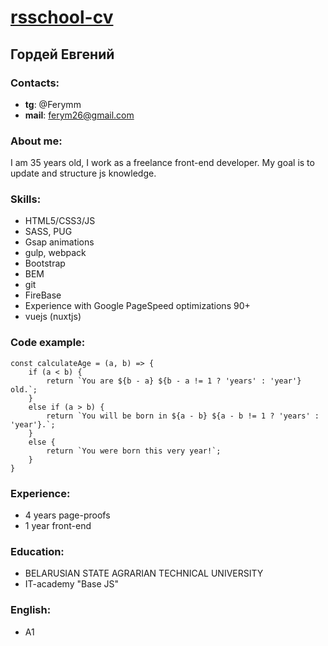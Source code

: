 # [rsschool-cv](https://ferym26.github.io/rsschool-cv/cv/)
## Гордей Евгений
### Contacts:
 - **tg**: @Ferymm
 - **mail**: ferym26@gmail.com
### About me:
I am 35 years old, I work as a freelance front-end developer. My goal is to update and structure js knowledge.
### Skills:
 - HTML5/CSS3/JS
 - SASS, PUG
 - Gsap animations
 - gulp, webpack
 - Bootstrap
 - BEM
 - git
 - FireBase
 - Experience with Google PageSpeed optimizations 90+
 - vuejs (nuxtjs)
### Code example:
```
const calculateAge = (a, b) => {
	if (a < b) {
		return `You are ${b - a} ${b - a != 1 ? 'years' : 'year'} old.`;
	}
	else if (a > b) {
		return `You will be born in ${a - b} ${a - b != 1 ? 'years' : 'year'}.`;
	}
	else {
		return `You were born this very year!`;
	}
}
```
### Experience:
 - 4 years page-proofs
 - 1 year front-end
### Education:
 - BELARUSIAN STATE AGRARIAN TECHNICAL UNIVERSITY
 - IT-academy "Base JS"
### English:
 - A1
